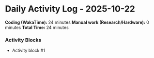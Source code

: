 # Daily Activity Log - 2025-10-22

**Coding (WakaTime):** 24 minutes
**Manual work (Research/Hardware):** 0 minutes
**Total Time:** 24 minutes

### Activity Blocks
- Activity block #1
